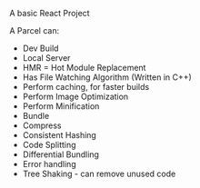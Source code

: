 A basic React Project

A Parcel can:

- Dev Build
- Local Server
- HMR = Hot Module Replacement
- Has File Watching Algorithm (Written in C++)
- Perform caching, for faster builds
- Perform Image Optimization
- Perform Minification
- Bundle
- Compress
- Consistent Hashing
- Code Splitting
- Differential Bundling
- Error handling
- Tree Shaking - can remove unused code